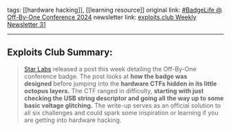 tags:  [[hardware hacking]], [[learning resource]]
original link: [#BadgeLife @ Off-By-One Conference 2024](https://starlabs.sg/blog/2024/07-badgelife-at-off-by-one-conference-2024/?ref=blog.exploits.club)
newsletter link: [exploits.club Weekly Newsletter 31](https://blog.exploits.club/exploits-club-weekly-newsletter-31/) 

---
## Exploits Club Summary:
> [Star Labs](https://starlabs.sg/?ref=blog.exploits.club) released a post this week detailing the Off-By-One conference badge. The post looks at **how the badge was designed** before jumping into the **hardware CTFs hidden in its little octopus layers.** The CTF ranged in difficulty, **starting with just checking the USB string descriptor and going all the way up to some basic voltage glitching.** The write-up serves as an official solution to all six challenges and could spark some inspiration or learning if you are getting into hardware hacking. 